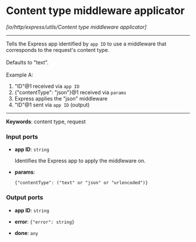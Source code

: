 # Content type middleware applicator

_[io/http/express/utils/Content type middleware applicator]_

---

Tells the Express app identified by `app ID` to use a middleware that corresponds to the request's content type.<br>
<br>
Defaults to "text".<br>
<br>
Example A:<br>
1. "ID"@1 received via `app ID`<br>
2. {"contentType": "json"}@1 received via `params`<br>
3. Express applies the "json" middleware<br>
4. "ID"@1 sent via `app ID` (output)<br>

---

__Keywords__: content type, request

### Input ports

* __app ID__: ` string `

    Identifies the Express app to apply the middleware on.<br>


* __params__: 
    ```
    {"contentType": ("text" or "json" or "urlencoded")}
    ```

### Output ports

* __app ID__: ` string `


* __error__: ` {"error": string} `


* __done__: ` any `

